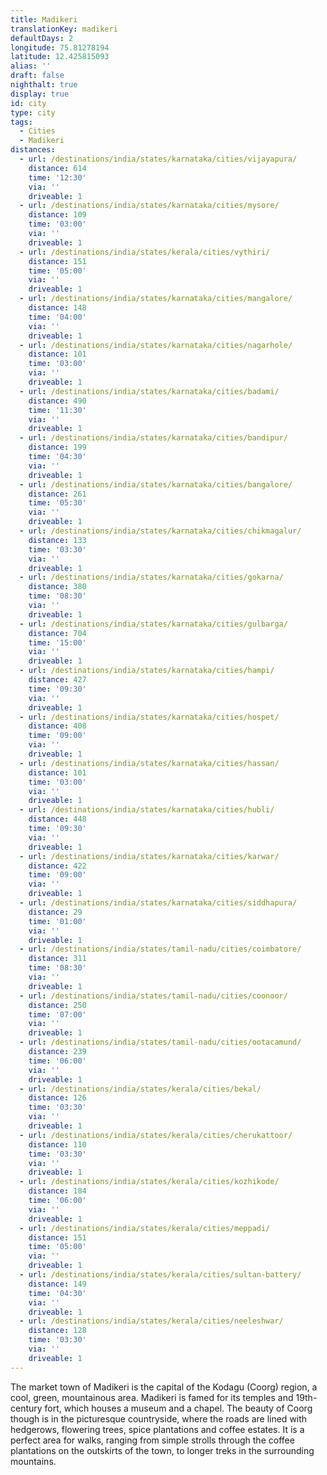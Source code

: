 ```yaml
---
title: Madikeri
translationKey: madikeri
defaultDays: 2
longitude: 75.81278194
latitude: 12.425815093
alias: ''
draft: false
nighthalt: true
display: true
id: city
type: city
tags:
  - Cities
  - Madikeri
distances:
  - url: /destinations/india/states/karnataka/cities/vijayapura/
    distance: 614
    time: '12:30'
    via: ''
    driveable: 1
  - url: /destinations/india/states/karnataka/cities/mysore/
    distance: 109
    time: '03:00'
    via: ''
    driveable: 1
  - url: /destinations/india/states/kerala/cities/vythiri/
    distance: 151
    time: '05:00'
    via: ''
    driveable: 1
  - url: /destinations/india/states/karnataka/cities/mangalore/
    distance: 148
    time: '04:00'
    via: ''
    driveable: 1
  - url: /destinations/india/states/karnataka/cities/nagarhole/
    distance: 101
    time: '03:00'
    via: ''
    driveable: 1
  - url: /destinations/india/states/karnataka/cities/badami/
    distance: 490
    time: '11:30'
    via: ''
    driveable: 1
  - url: /destinations/india/states/karnataka/cities/bandipur/
    distance: 199
    time: '04:30'
    via: ''
    driveable: 1
  - url: /destinations/india/states/karnataka/cities/bangalore/
    distance: 261
    time: '05:30'
    via: ''
    driveable: 1
  - url: /destinations/india/states/karnataka/cities/chikmagalur/
    distance: 133
    time: '03:30'
    via: ''
    driveable: 1
  - url: /destinations/india/states/karnataka/cities/gokarna/
    distance: 380
    time: '08:30'
    via: ''
    driveable: 1
  - url: /destinations/india/states/karnataka/cities/gulbarga/
    distance: 704
    time: '15:00'
    via: ''
    driveable: 1
  - url: /destinations/india/states/karnataka/cities/hampi/
    distance: 427
    time: '09:30'
    via: ''
    driveable: 1
  - url: /destinations/india/states/karnataka/cities/hospet/
    distance: 408
    time: '09:00'
    via: ''
    driveable: 1
  - url: /destinations/india/states/karnataka/cities/hassan/
    distance: 101
    time: '03:00'
    via: ''
    driveable: 1
  - url: /destinations/india/states/karnataka/cities/hubli/
    distance: 448
    time: '09:30'
    via: ''
    driveable: 1
  - url: /destinations/india/states/karnataka/cities/karwar/
    distance: 422
    time: '09:00'
    via: ''
    driveable: 1
  - url: /destinations/india/states/karnataka/cities/siddhapura/
    distance: 29
    time: '01:00'
    via: ''
    driveable: 1
  - url: /destinations/india/states/tamil-nadu/cities/coimbatore/
    distance: 311
    time: '08:30'
    via: ''
    driveable: 1
  - url: /destinations/india/states/tamil-nadu/cities/coonoor/
    distance: 250
    time: '07:00'
    via: ''
    driveable: 1
  - url: /destinations/india/states/tamil-nadu/cities/ootacamund/
    distance: 239
    time: '06:00'
    via: ''
    driveable: 1
  - url: /destinations/india/states/kerala/cities/bekal/
    distance: 126
    time: '03:30'
    via: ''
    driveable: 1
  - url: /destinations/india/states/kerala/cities/cherukattoor/
    distance: 110
    time: '03:30'
    via: ''
    driveable: 1
  - url: /destinations/india/states/kerala/cities/kozhikode/
    distance: 184
    time: '06:00'
    via: ''
    driveable: 1
  - url: /destinations/india/states/kerala/cities/meppadi/
    distance: 151
    time: '05:00'
    via: ''
    driveable: 1
  - url: /destinations/india/states/kerala/cities/sultan-battery/
    distance: 149
    time: '04:30'
    via: ''
    driveable: 1
  - url: /destinations/india/states/kerala/cities/neeleshwar/
    distance: 128
    time: '03:30'
    via: ''
    driveable: 1
---
```























































































































































































The market town of Madikeri is the capital of the Kodagu (Coorg) region, a cool, green, mountainous area. Madikeri is famed for its temples and 19th-century fort, which houses a museum and a chapel. The beauty of Coorg though is in the picturesque countryside, where the roads are lined with hedgerows, flowering trees, spice plantations and coffee estates. It is a perfect area for walks, ranging from simple strolls through the coffee plantations on the outskirts of the town, to longer treks in the surrounding mountains.
